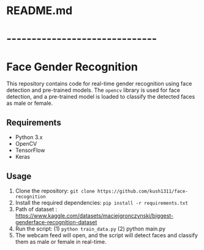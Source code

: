 # README.md
# ------------------------------
# Face Gender Recognition

This repository contains code for real-time gender recognition using face detection and pre-trained models. The `opencv` library is used for face detection, and a pre-trained model is loaded to classify the detected faces as male or female.

## Requirements
- Python 3.x
- OpenCV
- TensorFlow
- Keras

## Usage
1. Clone the repository: `git clone https://github.com/kush1311/face-recognition`
2. Install the required dependencies: `pip install -r requirements.txt`
3. Path of dataset : https://www.kaggle.com/datasets/maciejgronczynski/biggest-genderface-recognition-dataset
4. Run the script: (1) `python train_data.py` (2) python main.py
5. The webcam feed will open, and the script will detect faces and classify them as male or female in real-time.
